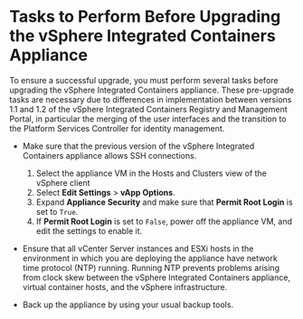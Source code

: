 # Tasks to Perform Before Upgrading the vSphere Integrated Containers Appliance #

To ensure a successful upgrade, you must perform several tasks before upgrading the vSphere Integrated Containers appliance. These pre-upgrade tasks are necessary due to differences in implementation between versions 1.1 and 1.2 of the vSphere Integrated Containers Registry and Management Portal, in particular the merging of the user interfaces and the transition to the Platform Services Controller for identity management.

- Make sure that the previous version of the vSphere Integrated Containers appliance allows SSH connections.

  1. Select the appliance VM in the Hosts and Clusters view of the vSphere client
  2. Select **Edit Settings** > **vApp Options**.
  3. Expand **Appliance Security** and make sure that **Permit Root Login** is set to `True`.
  4. If **Permit Root Login** is set to `False`, power off the appliance VM, and edit the settings to enable it.


- Ensure that all vCenter Server instances and ESXi hosts in the environment in which you are deploying the appliance have network time protocol (NTP) running. Running NTP prevents problems arising from clock skew between the vSphere Integrated Containers appliance, virtual container hosts, and the vSphere infrastructure.
- Back up the appliance by using your usual backup tools.